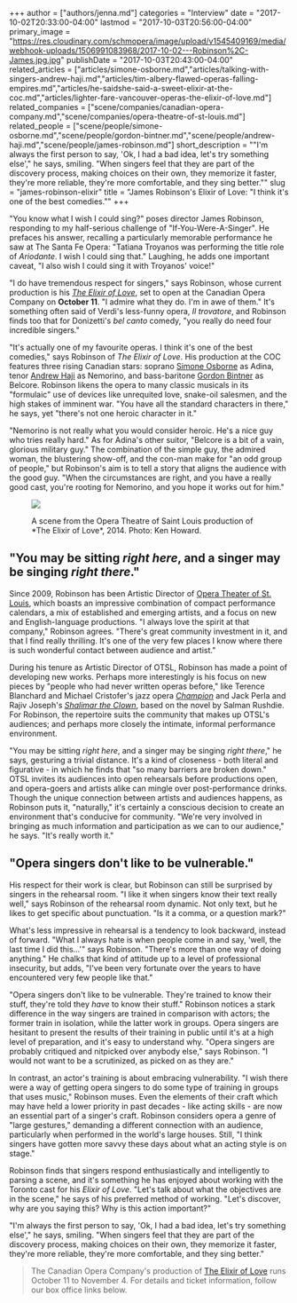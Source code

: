 +++
author = ["authors/jenna.md"]
categories = "Interview"
date = "2017-10-02T20:33:00-04:00"
lastmod = "2017-10-03T20:56:00-04:00"
primary_image = "https://res.cloudinary.com/schmopera/image/upload/v1545409169/media/webhook-uploads/1506991083968/2017-10-02---Robinson%2C-James.jpg.jpg"
publishDate = "2017-10-03T20:43:00-04:00"
related_articles = ["articles/simone-osborne.md","articles/talking-with-singers-andrew-haji.md","articles/tim-albery-flawed-operas-falling-empires.md","articles/he-saidshe-said-a-sweet-elixir-at-the-coc.md","articles/lighter-fare-vancouver-operas-the-elixir-of-love.md"]
related_companies = ["scene/companies/canadian-opera-company.md","scene/companies/opera-theatre-of-st-louis.md"]
related_people = ["scene/people/simone-osborne.md","scene/people/gordon-bintner.md","scene/people/andrew-haji.md","scene/people/james-robinson.md"]
short_description = "&quot;I&#039;m always the first person to say, &#039;Ok, I had a bad idea, let&#039;s try something else&#039;,&quot; he says, smiling. &quot;When singers feel that they are part of the discovery process, making choices on their own, they memorize it faster, they&#039;re more reliable, they&#039;re more comfortable, and they sing better.&quot;"
slug = "james-robinson-elixir"
title = "James Robinson&#039;s Elixir of Love: &quot;I think it&#039;s one of the best comedies.&quot;"
+++

"You know what I wish I could sing?" poses director James Robinson, responding to my half-serious challenge of "If-You-Were-A-Singer". He prefaces his answer, recalling a particularly memorable performance he saw at The Santa Fe Opera: "Tatiana Troyanos was performing the title role of *Ariodante*. I wish I could sing that." Laughing, he adds one important caveat, "I also wish I could sing it with Troyanos' voice!"

"I do have tremendous respect for singers," says Robinson, whose current production is his [*The Elixir of Love*](http://coc.ca/PerformancesAndTickets/1718Season/ElixirofLove.aspx), set to open at the Canadian Opera Company on **October 11**. "I admire what they do. I'm in awe of them." It's something often said of Verdi's less-funny opera, *Il trovatore*, and Robinson finds too that for Donizetti's *bel canto* comedy, "you really do need four incredible singers."

"It's actually one of my favourite operas. I think it's one of the best comedies," says Robinson of *The Elixir of Love*. His production at the COC features three rising Canadian stars: soprano [Simone Osborne](/simone-osborne/) as Adina, tenor [Andrew Haji](/talking-with-singers-andrew-haji/) as Nemorino, and bass-baritone [Gordon Bintner](/scene/people/gordon-bintner/) as Belcore. Robinson likens the opera to many classic musicals in its "formulaic" use of devices like unrequited love, snake-oil salesmen, and the high stakes of imminent war. "You have all the standard characters in there," he says, yet "there's not one heroic character in it."

"Nemorino is not really what you would consider heroic. He's a nice guy who tries really hard." As for Adina's other suitor, "Belcore is a bit of a vain, glorious military guy." The combination of the simple guy, the admired woman, the blustering show-off, and the con-man make for "an odd group of people," but Robinson's aim is to tell a story that aligns the audience with the good guy. "When the circumstances are right, and you have a really good cast, you're rooting for Nemorino, and you hope it works out for him."

<figure data-type="image">

![](https://res.cloudinary.com/schmopera/image/upload/v1545409169/media/webhook-uploads/1506991077068/2017-10-02---Elixir-of-Love---photo-credit-Ken-Howard---Photo-2.jpg.jpg)
<figcaption>A scene from the Opera Theatre of Saint Louis production of *The Elixir of Love*, 2014. Photo: Ken Howard.</figcaption>
</figure>

## "You may be sitting *right here*, and a singer may be singing *right there*."

Since 2009, Robinson has been Artistic Director of [Opera Theater of St. Louis](/scene/companies/opera-theatre-of-st-louis/), which boasts an impressive combination of compact performance calendars, a mix of established and emerging artists, and a focus on new and English-language productions. "I always love the spirit at that company," Robinson agrees. "There's great community investment in it, and that I find really thrilling. It's one of the very few places I know where there is such wonderful contact between audience and artist."

During his tenure as Artistic Director of OTSL, Robinson has made a point of developing new works. Perhaps more interestingly is his focus on new pieces by "people who had never written operas before," like Terence Blanchard and Michael Cristofer's jazz opera [*Champion*](https://www.operanews.com/Opera_News_Magazine/2016/3/Reviews/SAN_FRANCISCO__Champion.html) and Jack Perla and Rajiv Joseph's [*Shalimar the Clown*](https://www.operanews.com/Opera_News_Magazine/2016/7/In_Review/ST__LOUIS__Shalimar_the_Clown.html), based on the novel by Salman Rushdie. For Robinson, the repertoire suits the community that makes up OTSL's audiences; and perhaps more closely the intimate, informal performance environment.

"You may be sitting *right here*, and a singer may be singing *right there*," he says, gesturing a trivial distance. It's a kind of closeness - both literal and figurative - in which he finds that "so many barriers are broken down." OTSL invites its audiences into open rehearsals before productions open, and opera-goers and artists alike can mingle over post-performance drinks. Though the unique connection between artists and audiences happens, as Robinson puts it, "naturally," it's certainly a conscious decision to create an environment that's conducive for community. "We're very involved in bringing as much information and participation as we can to our audience," he says. "It's really worth it."

## "Opera singers don't like to be vulnerable."

His respect for their work is clear, but Robinson can still be surprised by singers in the rehearsal room. "I like it when singers know their text really well," says Robinson of the rehearsal room dynamic. Not only text, but he likes to get specific about punctuation. "Is it a comma, or a question mark?"

What's less impressive in rehearsal is a tendency to look backward, instead of forward. "What I always hate is when people come in and say, 'well, the last time I did this...'" says Robinson. "There's more than one way of doing anything." He chalks that kind of attitude up to a level of professional insecurity, but adds, "I've been very fortunate over the years to have encountered very few people like that."

"Opera singers don't like to be vulnerable. They're trained to know their stuff, they're told they *have* to know their stuff." Robinson notices a stark difference in the way singers are trained in comparison with actors; the former train in isolation, while the latter work in groups. Opera singers are hesitant to present the results of their training in public until it's at a high level of preparation, and it's easy to understand why. "Opera singers are probably critiqued and nitpicked over anybody else," says Robinson. "I would not want to be a scrutinized, as picked on as they are." 

In contrast, an actor's training is about embracing vulnerability. "I wish there were a way of getting opera singers to do some type of training in groups that uses music," Robinson muses. Even the elements of their craft which may have held a lower priority in past decades - like acting skills - are now an essential part of a singer's craft. Robinson considers opera a genre of "large gestures," demanding a different connection with an audience, particularly when performed in the world's large houses. Still, "I think singers have gotten more savvy these days about what an acting style is on stage."

Robinson finds that singers respond enthusiastically and intelligently to parsing a scene, and it's something he has enjoyed about working with the Toronto cast for his *Elixir of Love*. "Let's talk about what the objectives are in the scene," he says of his preferred method of working. "Let's discover, why are you saying this? Why is this action important?"

"I'm always the first person to say, 'Ok, I had a bad idea, let's try something else'," he says, smiling. "When singers feel that they are part of the discovery process, making choices on their own, they memorize it faster, they're more reliable, they're more comfortable, and they sing better."

>The Canadian Opera Company's production of [The Elixir of Love](http://coc.ca/PerformancesAndTickets/1718Season/ElixirofLove.aspx) runs October 11 to November 4. For details and ticket information, follow our box office links below.
